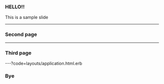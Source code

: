 ### HELLO!!

This is a sample slide

---

### Second page



---

### Third page

---?code=layouts/application.html.erb

### Bye
